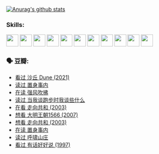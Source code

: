 
[![Anurag's github stats](https://github-readme-stats.vercel.app/api?username=w940853815)](https://github.com/anuraghazra/github-readme-stats)

### Skills:

<code><img height="32" src="https://cdn.jsdelivr.net/npm/simple-icons@v5/icons/python.svg"></code>
<code><img height="32" src="https://cdn.jsdelivr.net/npm/simple-icons@v5/icons/javascript.svg"></code>
<code><img height="32" src="https://cdn.jsdelivr.net/npm/simple-icons@v5/icons/django.svg"></code>
<code><img height="32" src="https://cdn.jsdelivr.net/npm/simple-icons@v5/icons/flask.svg"></code>
<code><img height="32" src="https://cdn.jsdelivr.net/npm/simple-icons@v5/icons/vuetify.svg"></code>
<code><img height="32" src="https://cdn.jsdelivr.net/npm/simple-icons@v5/icons/git.svg"></code>
<code><img height="32" src="https://cdn.jsdelivr.net/npm/simple-icons@v5/icons/docker.svg"></code>
<code><img height="32" src="https://cdn.jsdelivr.net/npm/simple-icons@v5/icons/postgresql.svg"></code>
<code><img height="32" src="https://cdn.jsdelivr.net/npm/simple-icons@v5/icons/elasticsearch.svg"></code>
<code><img height="32" src="https://cdn.jsdelivr.net/npm/simple-icons@v5/icons/macos.svg"></code>
<code><img height="32" src="https://cdn.jsdelivr.net/npm/simple-icons@v5/icons/linux.svg"></code>

### 🗣 豆瓣:

<!-- DOUBAN-ACTIVITIES:START -->
- [看过 沙丘 Dune‎ (2021)](https://www.douban.com/people/136069238/status/3726869471/?_i=42523088)
- [读过 置身事内](https://www.douban.com/people/136069238/status/3726223867/?_i=42523088)
- [在读 强风吹拂](https://www.douban.com/people/136069238/status/3725395475/?_i=42523088)
- [读过 当我谈跑步时我谈些什么](https://www.douban.com/people/136069238/status/3715422296/?_i=42523088)
- [在看 走向共和‎ (2003)](https://www.douban.com/people/136069238/status/3711470443/?_i=42523088)
- [想看 大明王朝1566‎ (2007)](https://www.douban.com/people/136069238/status/3710980213/?_i=42523088)
- [想看 走向共和‎ (2003)](https://www.douban.com/people/136069238/status/3710980002/?_i=42523088)
- [在读 置身事内](https://www.douban.com/people/136069238/status/3710472151/?_i=42523088)
- [读过 呼啸山庄](https://www.douban.com/people/136069238/status/3710470617/?_i=42523088)
- [看过 有话好好说‎ (1997)](https://www.douban.com/people/136069238/status/3709833172/?_i=42523088)
<!-- DOUBAN-ACTIVITIES:END -->
<!--
**w940853815/w940853815** is a ✨ _special_ ✨ repository because its `README.md` (this file) appears on your GitHub profile.

Here are some ideas to get you started:

- 🔭 I’m currently working on ...
- 🌱 I’m currently learning ...
- 👯 I’m looking to collaborate on ...
- 🤔 I’m looking for help with ...
- 💬 Ask me about ...
- 📫 How to reach me: ...
- 😄 Pronouns: ...
- ⚡ Fun fact: ...
-->
